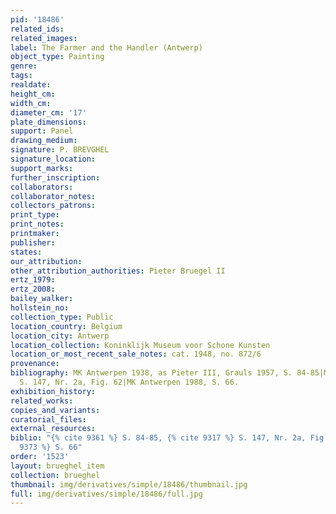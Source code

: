 ```yaml
---
pid: '18486'
related_ids: 
related_images: 
label: The Farmer and the Handler (Antwerp)
object_type: Painting
genre: 
tags: 
realdate: 
height_cm: 
width_cm: 
diameter_cm: '17'
plate_dimensions: 
support: Panel
drawing_medium: 
signature: P. BREVGHEL
signature_location: 
support_marks: 
further_inscription: 
collaborators: 
collaborator_notes: 
collectors_patrons: 
print_type: 
print_notes: 
printmaker: 
publisher: 
states: 
our_attribution: 
other_attribution_authorities: Pieter Bruegel II
ertz_1979: 
ertz_2008: 
bailey_walker: 
hollstein_no: 
collection_type: Public
location_country: Belgium
location_city: Antwerp
location_collection: Koninklijk Museum voor Schone Kunsten
location_or_most_recent_sale_notes: cat. 1948, no. 872/6
provenance: 
bibliography: MK Antwerpen 1938, as Pieter III, Grauls 1957, S. 84-85|Marlier 1969,
  S. 147, Nr. 2a, Fig. 62|MK Antwerpen 1988, S. 66.
exhibition_history: 
related_works: 
copies_and_variants: 
curatorial_files: 
external_resources: 
biblio: "{% cite 9361 %} S. 84-85, {% cite 9317 %} S. 147, Nr. 2a, Fig. 62, {% cite
  9373 %} S. 66"
order: '1523'
layout: brueghel_item
collection: brueghel
thumbnail: img/derivatives/simple/18486/thumbnail.jpg
full: img/derivatives/simple/18486/full.jpg
---
```

